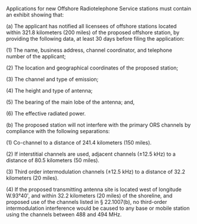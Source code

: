 Applications for new Offshore Radiotelephone Service stations must contain an exhibit showing that:

(a) The applicant has notified all licensees of offshore stations located within 321.8 kilometers (200 miles) of the proposed offshore station, by providing the following data, at least 30 days before filing the application:

(1) The name, business address, channel coordinator, and telephone number of the applicant;
                      

(2) The location and geographical coordinates of the proposed station;

(3) The channel and type of emission;

(4) The height and type of antenna;

(5) The bearing of the main lobe of the antenna; and,

(6) The effective radiated power.

(b) The proposed station will not interfere with the primary ORS channels by compliance with the following separations:

(1) Co-channel to a distance of 241.4 kilometers (150 miles).

(2) If interstitial channels are used, adjacent channels (±12.5 kHz) to a distance of 80.5 kilometers (50 miles).

(3) Third order intermodulation channels (±12.5 kHz) to a distance of 32.2 kilometers (20 miles).

(4) If the proposed transmitting antenna site is located west of longitude W.93°40′, and within 32.2 kilometers (20 miles) of the shoreline, and proposed use of the channels listed in § 22.1007(b), no third-order intermodulation interference would be caused to any base or mobile station using the channels between 488 and 494 MHz.

